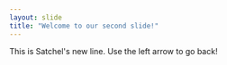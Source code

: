 ```yaml
---
layout: slide
title: "Welcome to our second slide!"
---
```

This is Satchel's new line.
Use the left arrow to go back!
